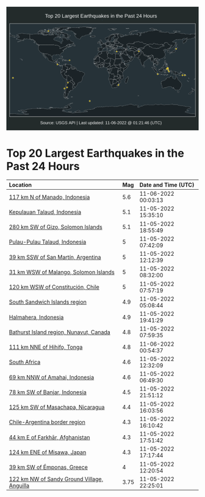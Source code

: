 ![Map](./map.png)

# Top 20 Largest Earthquakes in the Past 24 Hours

| Location | Mag | Date and Time (UTC) |
|:---|:---|:---|
| [117 km N of Manado, Indonesia](https://earthquake.usgs.gov/earthquakes/eventpage/us7000imsg) | 5.6 | 11-06-2022 00:03:13 |
| [Kepulauan Talaud, Indonesia](https://earthquake.usgs.gov/earthquakes/eventpage/us7000imqc) | 5.1 | 11-05-2022 15:35:10 |
| [280 km SW of Gizo, Solomon Islands](https://earthquake.usgs.gov/earthquakes/eventpage/us7000imre) | 5.1 | 11-05-2022 18:55:49 |
| [Pulau-Pulau Talaud, Indonesia](https://earthquake.usgs.gov/earthquakes/eventpage/us7000imnc) | 5 | 11-05-2022 07:42:09 |
| [39 km SSW of San Martín, Argentina](https://earthquake.usgs.gov/earthquakes/eventpage/us7000impk) | 5 | 11-05-2022 12:12:39 |
| [31 km WSW of Malango, Solomon Islands](https://earthquake.usgs.gov/earthquakes/eventpage/us7000imnp) | 5 | 11-05-2022 08:32:00 |
| [120 km WSW of Constitución, Chile](https://earthquake.usgs.gov/earthquakes/eventpage/us7000imnf) | 5 | 11-05-2022 07:57:19 |
| [South Sandwich Islands region](https://earthquake.usgs.gov/earthquakes/eventpage/us7000immy) | 4.9 | 11-05-2022 05:08:44 |
| [Halmahera, Indonesia](https://earthquake.usgs.gov/earthquakes/eventpage/us7000imrl) | 4.9 | 11-05-2022 19:41:29 |
| [Bathurst Island region, Nunavut, Canada](https://earthquake.usgs.gov/earthquakes/eventpage/us7000imni) | 4.8 | 11-05-2022 07:59:35 |
| [111 km NNE of Hihifo, Tonga](https://earthquake.usgs.gov/earthquakes/eventpage/us7000imt7) | 4.8 | 11-06-2022 00:54:37 |
| [South Africa](https://earthquake.usgs.gov/earthquakes/eventpage/us7000impz) | 4.6 | 11-05-2022 12:32:09 |
| [69 km NNW of Amahai, Indonesia](https://earthquake.usgs.gov/earthquakes/eventpage/us7000imn9) | 4.6 | 11-05-2022 06:49:30 |
| [78 km SW of Banjar, Indonesia](https://earthquake.usgs.gov/earthquakes/eventpage/us7000ims2) | 4.5 | 11-05-2022 21:51:12 |
| [125 km SW of Masachapa, Nicaragua](https://earthquake.usgs.gov/earthquakes/eventpage/us7000imqd) | 4.4 | 11-05-2022 16:03:56 |
| [Chile-Argentina border region](https://earthquake.usgs.gov/earthquakes/eventpage/us7000imqf) | 4.3 | 11-05-2022 16:10:42 |
| [44 km E of Farkhār, Afghanistan](https://earthquake.usgs.gov/earthquakes/eventpage/us7000imr4) | 4.3 | 11-05-2022 17:51:42 |
| [124 km ENE of Misawa, Japan](https://earthquake.usgs.gov/earthquakes/eventpage/us7000imqz) | 4.3 | 11-05-2022 17:17:44 |
| [39 km SW of Émponas, Greece](https://earthquake.usgs.gov/earthquakes/eventpage/us7000impm) | 4 | 11-05-2022 12:20:54 |
| [122 km NW of Sandy Ground Village, Anguilla](https://earthquake.usgs.gov/earthquakes/eventpage/pr2022309000) | 3.75 | 11-05-2022 22:25:01 |
